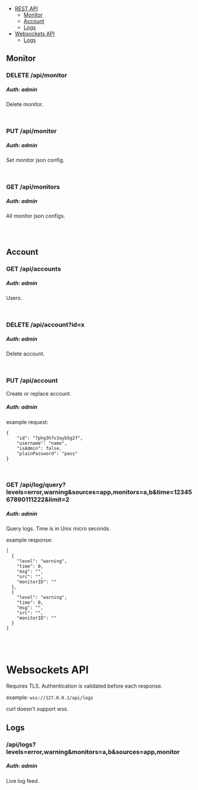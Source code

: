-   [REST API](#rest-api)
    -   [Monitor](#monitor)
    -   [Account](#Account)
    -   [Logs](#logs)
-   [Websockets API](#websockets-api)
    -   [Logs](#logs)

## Monitor

### DELETE /api/monitor

##### Auth: admin

Delete monitor.

<br>

### PUT /api/monitor

##### Auth: admin

Set monitor json config.

<br>

### GET /api/monitors

##### Auth: admin

All monitor json configs.

<br>
<br>

## Account

### GET /api/accounts

##### Auth: admin

Users.

<br>

### DELETE /api/account?id=x

##### Auth: admin

Delete account.

<br>

### PUT /api/account

Create or replace account.

##### Auth: admin

example request:

```
{
	"id": "7phg3h7v3ayb5g2f",
	"username": "name",
	"isAdmin": false,
	"plainPassword": "pass"
}
```


<br>

### GET /api/log/query?levels=error,warning&sources=app,monitors=a,b&time=1234567890111222&limit=2

##### Auth: admin

Query logs. Time is in Unix micro seconds.

example response:

```
[
  {
    "level": "warning",
    "time": 0,
    "msg": "",
    "src": "",
    "monitorID": ""
  },
  {
    "level": "warning",
    "time": 0,
    "msg": "",
    "src": "",
    "monitorID": ""
  }
]
```


<br>
<br>

# Websockets API

Requires TLS. Authentication is validated before each response.

example: `wss://127.0.0.1/api/logs`

curl doesn't support wss.

## Logs

### /api/logs?levels=error,warning&monitors=a,b&sources=app,monitor

##### Auth: admin

Live log feed.
